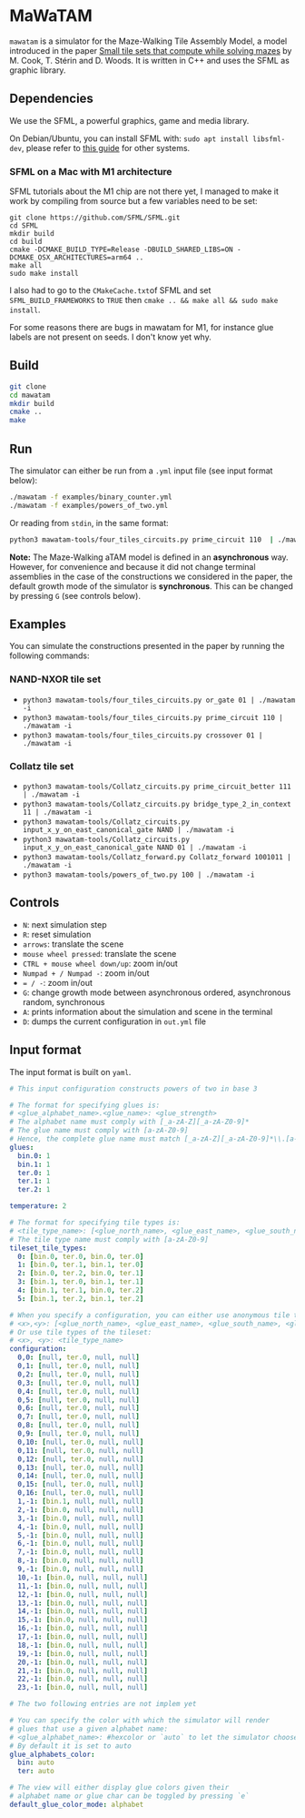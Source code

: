 # MaWaTAM

`mawatam` is a simulator for the Maze-Walking Tile Assembly Model, a model introduced in the paper [Small tile sets that compute while solving mazes](https://arxiv.org/abs/2106.12341) by M. Cook, T. Stérin and D. Woods. It is written in C++ and uses the SFML as graphic library.

## Dependencies

We use the SFML, a powerful graphics, game and media library.

On Debian/Ubuntu, you can install SFML with: `sudo apt install libsfml-dev`, please refer to [this guide](https://www.sfml-dev.org/tutorials/2.5/) for other systems.

### SFML on a Mac with M1 architecture

SFML tutorials about the M1 chip are not there yet, I managed to make it work by compiling from source but a few variables need to be set:

```
git clone https://github.com/SFML/SFML.git
cd SFML
mkdir build
cd build
cmake -DCMAKE_BUILD_TYPE=Release -DBUILD_SHARED_LIBS=ON -DCMAKE_OSX_ARCHITECTURES=arm64 ..
make all
sudo make install
```

I also had to go to the `CMakeCache.txt`of SFML and set `SFML_BUILD_FRAMEWORKS` to `TRUE` then `cmake .. && make all && sudo make install`.

For some reasons there are bugs in mawatam for M1, for instance glue labels are not present on seeds. I don't know yet why.

## Build

```bash
git clone
cd mawatam
mkdir build
cmake ..
make
```

## Run

The simulator can either be run from a `.yml` input file (see input format below):

```bash
./mawatam -f examples/binary_counter.yml
./mawatam -f examples/powers_of_two.yml
```

Or reading from `stdin`, in the same format:

```bash
python3 mawatam-tools/four_tiles_circuits.py prime_circuit 110  | ./mawatam -i
```

**Note:** The Maze-Walking aTAM model is defined in an **asynchronous** way. However, for convenience and because it did not change terminal assemblies in the case of the constructions we considered in the paper, the default growth mode of the simulator is **synchronous**. This can be changed by pressing `G` (see controls below).

## Examples

You can simulate the constructions presented in the paper by running the following commands:

### NAND-NXOR tile set

- `python3 mawatam-tools/four_tiles_circuits.py or_gate 01 | ./mawatam -i`
- `python3 mawatam-tools/four_tiles_circuits.py prime_circuit 110 | ./mawatam -i`
- `python3 mawatam-tools/four_tiles_circuits.py crossover 01 | ./mawatam -i`

### Collatz tile set

- `python3 mawatam-tools/Collatz_circuits.py prime_circuit_better 111 | ./mawatam -i`
- `python3 mawatam-tools/Collatz_circuits.py bridge_type_2_in_context 11 | ./mawatam -i`
- `python3 mawatam-tools/Collatz_circuits.py input_x_y_on_east_canonical_gate NAND | ./mawatam -i`
- `python3 mawatam-tools/Collatz_circuits.py input_x_y_on_east_canonical_gate NAND 01 | ./mawatam -i`
- `python3 mawatam-tools/Collatz_forward.py Collatz_forward 1001011 | ./mawatam -i`
- `python3 mawatam-tools/powers_of_two.py 100 | ./mawatam -i`

## Controls

- `N`: next simulation step
- `R`: reset simulation
- `arrows`: translate the scene
- `mouse wheel pressed`: translate the scene
- `CTRL + mouse wheel down/up`: zoom in/out
- `Numpad + / Numpad -`: zoom in/out
- `= / -`: zoom in/out
- `G`: change growth mode between asynchronous ordered, asynchronous random, synchronous
- `A`: prints information about the simulation and scene in the terminal
- `D`: dumps the current configuration in `out.yml` file

## Input format

The input format is built on `yaml`.

```yaml
# This input configuration constructs powers of two in base 3

# The format for specifying glues is:
# <glue_alphabet_name>.<glue_name>: <glue_strength>
# The alphabet name must comply with [_a-zA-Z][_a-zA-Z0-9]*
# The glue name must comply with [a-zA-Z0-9]
# Hence, the complete glue name must match [_a-zA-Z][_a-zA-Z0-9]*\\.[a-zA-Z0-9]
glues:
  bin.0: 1
  bin.1: 1
  ter.0: 1
  ter.1: 1
  ter.2: 1

temperature: 2

# The format for specifying tile types is:
# <tile_type_name>: [<glue_north_name>, <glue_east_name>, <glue_south_name>, <glue_west_name>]
# The tile type name must comply with [a-zA-Z0-9]
tileset_tile_types:
  0: [bin.0, ter.0, bin.0, ter.0]
  1: [bin.0, ter.1, bin.1, ter.0]
  2: [bin.0, ter.2, bin.0, ter.1]
  3: [bin.1, ter.0, bin.1, ter.1]
  4: [bin.1, ter.1, bin.0, ter.2]
  5: [bin.1, ter.2, bin.1, ter.2]

# When you specify a configuration, you can either use anonymous tile types that wont be registered in the tileset:
# <x>,<y>: [<glue_north_name>, <glue_east_name>, <glue_south_name>, <glue_west_name>]
# Or use tile types of the tileset:
# <x>, <y>: <tile_type_name>
configuration:
  0,0: [null, ter.0, null, null]
  0,1: [null, ter.0, null, null]
  0,2: [null, ter.0, null, null]
  0,3: [null, ter.0, null, null]
  0,4: [null, ter.0, null, null]
  0,5: [null, ter.0, null, null]
  0,6: [null, ter.0, null, null]
  0,7: [null, ter.0, null, null]
  0,8: [null, ter.0, null, null]
  0,9: [null, ter.0, null, null]
  0,10: [null, ter.0, null, null]
  0,11: [null, ter.0, null, null]
  0,12: [null, ter.0, null, null]
  0,13: [null, ter.0, null, null]
  0,14: [null, ter.0, null, null]
  0,15: [null, ter.0, null, null]
  0,16: [null, ter.0, null, null]
  1,-1: [bin.1, null, null, null]
  2,-1: [bin.0, null, null, null]
  3,-1: [bin.0, null, null, null]
  4,-1: [bin.0, null, null, null]
  5,-1: [bin.0, null, null, null]
  6,-1: [bin.0, null, null, null]
  7,-1: [bin.0, null, null, null]
  8,-1: [bin.0, null, null, null]
  9,-1: [bin.0, null, null, null]
  10,-1: [bin.0, null, null, null]
  11,-1: [bin.0, null, null, null]
  12,-1: [bin.0, null, null, null]
  13,-1: [bin.0, null, null, null]
  14,-1: [bin.0, null, null, null]
  15,-1: [bin.0, null, null, null]
  16,-1: [bin.0, null, null, null]
  17,-1: [bin.0, null, null, null]
  18,-1: [bin.0, null, null, null]
  19,-1: [bin.0, null, null, null]
  20,-1: [bin.0, null, null, null]
  21,-1: [bin.0, null, null, null]
  22,-1: [bin.0, null, null, null]
  23,-1: [bin.0, null, null, null]

# The two following entries are not implem yet

# You can specify the color with which the simulator will render
# glues that use a given alphabet name:
# <glue_alphabet_name>: #hexcolor or `auto` to let the simulator choose
# By default it is set to auto
glue_alphabets_color:
  bin: auto
  ter: auto

# The view will either display glue colors given their
# alphabet name or glue char can be toggled by pressing `e`
default_glue_color_mode: alphabet
```

